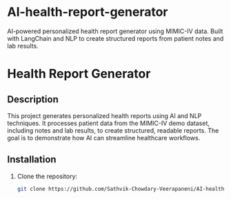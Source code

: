 # AI-health-report-generator
AI-powered personalized health report generator using MIMIC-IV data. Built with LangChain and NLP to create structured reports from patient notes and lab results.


# Health Report Generator

## Description
This project generates personalized health reports using AI and NLP techniques. It processes patient data from the MIMIC-IV demo dataset, including notes and lab results, to create structured, readable reports. The goal is to demonstrate how AI can streamline healthcare workflows.

## Installation
1. Clone the repository:
   ```bash
   git clone https://github.com/Sathvik-Chowdary-Veerapaneni/AI-health-report-generator.git
